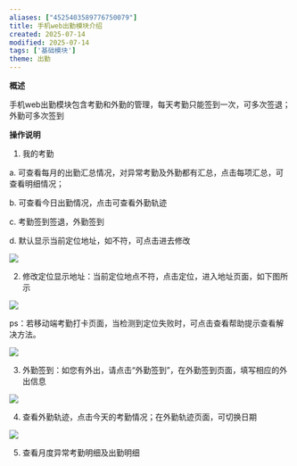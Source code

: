 ```yaml
---
aliases: ["4525403589776750079"]
title: 手机web出勤模块介绍
created: 2025-07-14
modified: 2025-07-14
tags: ['基础模块']
theme: 出勤
---
```


**概述**

手机web出勤模块包含考勤和外勤的管理，每天考勤只能签到一次，可多次签退；外勤可多次签到

**操作说明**

1. 我的考勤

a. 可查看每月的出勤汇总情况，对异常考勤及外勤都有汇总，点击每项汇总，可查看明细情况；

b. 可查看今日出勤情况，点击可查看外勤轨迹

c. 考勤签到签退，外勤签到

d. 默认显示当前定位地址，如不符，可点击进去修改

![](https://myhelpdoc.oss-cn-heyuan.aliyuncs.com/mdimages/89310b823c0fa54f32a9b9bdd124cd4e.jpg)

2. 修改定位显示地址：当前定位地点不符，点击定位，进入地址页面，如下图所示

![](https://myhelpdoc.oss-cn-heyuan.aliyuncs.com/mdimages/d979c6d02582f8c5b398a85fae7a8d11.jpg)

ps：若移动端考勤打卡页面，当检测到定位失败时，可点击查看帮助提示查看解决方法。

![](https://myhelpdoc.oss-cn-heyuan.aliyuncs.com/mdimages/9175d52a245e075d371e336ac8e57b2b.jpg)

3. 外勤签到：如您有外出，请点击“外勤签到”，在外勤签到页面，填写相应的外出信息

![](https://myhelpdoc.oss-cn-heyuan.aliyuncs.com/mdimages/bd2500051af0d4c1e16a2928440b2679.jpg)

4. 查看外勤轨迹，点击今天的考勤情况；在外勤轨迹页面，可切换日期

![](https://myhelpdoc.oss-cn-heyuan.aliyuncs.com/mdimages/71724455ee4f4b705764ba81a7505c78.jpg)

5. 查看月度异常考勤明细及出勤明细

